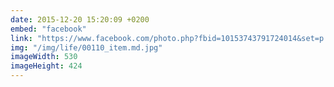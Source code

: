```yaml
---
date: 2015-12-20 15:20:09 +0200
embed: "facebook"
link: "https://www.facebook.com/photo.php?fbid=10153743791724014&set=p.10153743791724014&type=3"
img: "/img/life/00110_item.md.jpg"
imageWidth: 530
imageHeight: 424
---
```

